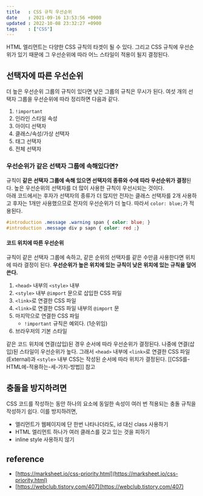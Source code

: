 ```yaml
---
title   : CSS 규칙 우선순위
date    : 2021-09-16 13:53:56 +0900
updated : 2022-10-08 23:32:27 +0900
tags    : ["CSS"]
---
```


HTML 엘리먼트는 다양한 CSS 규칙의 타겟이 될 수 있다. 그리고 CSS 규칙에 우선순위가 있기 때문에 그 우선순위에 따라 어느 스타일이 적용이 될지 결정된다.

## 선택자에 따른 우선순위  
더 높은 우선순위 그룹의 규칙이 있다면 낮은 그룹의 규칙은 무시가 된다. 여섯 개의 선택자 그룹을 우선순위에 따라 정리하면 다음과 같다.
1. `!important`
2. 인라인 스타일 속성
3. 아이디 선택자
4. 클래스/속성/가상 선택자
5. 태그 선택자
6. 전체 선택자

### 우선순위가 같은 선택자 그룹에 속해있다면? 
규칙이 **같은 선택자 그룹에 속해 있으면 선택자의 종류와 수에 따라 우선순위가 결정**된다. 높은 우선순위의 선택자를 더 많이 사용한 규칙이 우선시되는 것이다.    
아래 코드에서는 후자가 선택자의 종류가 더 많지만 전자는 클래스 선택자를 2개 사용하고 후자는 1개만 사용했으므로 전자의 우선순위가 더 높다. 따라서 `color: blue;`가 적용된다.  

```css
#introduction .message .warning span { color: blue; }
#introduction .message div p sapn { color: red ;}
```

#### 코드 위치에 따른 우선순위 
규칙이 같은 선택자 그룹에 속하고, 같은 순위의 선택자를 같은 수만큼 사용한다면 위치에 따라 결정이 된다. **우선순위가 높은 위치에 있는 규칙이 낮은 위치에 있는 규칙을 덮어쓴다.**
1. `<head>` 내부의 `<style>` 내부 
2. `<style>` 내부 `@import` 문으로 삽입한 CSS 파일  
3. `<link>`로 연결한 CSS 파일
4. `<link>`로 연결한 CSS 파일 내부의 `@import` 문
5.  마지막으로 연결한 CSS 파일 
	- `!important` 규칙은 예외다. (1순위임)
6. 브라우저의 기본 스타일 

같은 코드 위치에 연결(삽입)된 경우 순서에 따라 우선순위가 결정된다. 나중에 연결(삽입)된 스타일이 우선순위가 높다. 
그래서 `<head>` 내부에 `<link>`로 연결한 CSS 파일(External)과 `<style>` 내부 CSS는 작성된 순서에 따라 위치가 결정된다. [[CSS를-HTML에-적용하는-세-가지-방법]] 참고  

## 충돌을 방지하려면 
CSS 코드를 작성하는 동안 하나의 요소에 동일한 속성이 여러 번 적용되는 충돌 규칙을 작성하기 쉽다. 이를 방지하려면, 
- 엘리먼트가 웹페이지에 단 한번 나타나더라도, id 대신 class 사용하기
- HTML 엘리먼트 하나가 여러 클래스를 갖고 있는 것을 피하기 
- inline style 사용하지 않기 


## reference 
- [https://marksheet.io/css-priority.html](https://marksheet.io/css-priority.html)
- [https://webclub.tistory.com/407](https://webclub.tistory.com/407)
